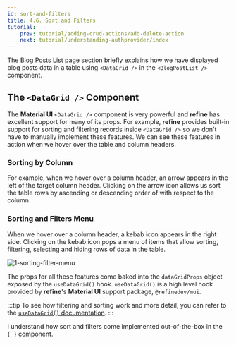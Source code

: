 ```yaml
---
id: sort-and-filters
title: 4.6. Sort and Filters
tutorial:
    prev: tutorial/adding-crud-actions/add-delete-action
    next: tutorial/understanding-authprovider/index
---
```


The [Blog Posts List](/docs/tutorial/adding-crud-pages/index) page section briefly explains how we have displayed blog posts data in a table using `<DataGrid />` in the `<BlogPostList />` component.


## The `<DataGrid />` Component

The **Material UI** `<DataGrid />` component is very powerful and **refine** has excellent support for many of its props. For example, **refine** provides built-in support for sorting and filtering records inside `<DataGrid />` so we don't have to manually implement these features. We can see these features in action when we hover over the table and column headers.

### Sorting by Column

For example, when we hover over a column header, an arrow appears in the left of the target column header. Clicking on the arrow icon allows us sort the table rows by ascending or descending order of with respect to the column.

### Sorting and Filters Menu

When we hover over a column header, a kebab icon appears in the right side. Clicking on the kebab icon pops a menu of items that allow sorting, filtering, selecting and hiding rows of data in the table.

![1-sorting-filter-menu](https://imgbox.com/SyCmjOrB)

The props for all these features come baked into the `dataGridProps` object exposed by the `useDataGrid()` hook. `useDataGrid()` is a high level hook provided by **refine**'s **Material UI** support package, `@refinedev/mui`.

:::tip
To see how filtering and sorting work and more detail, you can refer to the [`useDataGrid()` documentation](/docs/api-reference/mui/hooks/useDataGrid/).
:::

<Checklist>
<ChecklistItem id="add-search-and-filters-mui">
I understand how sort and filters come implemented out-of-the-box in the {`<DataGrid />`} component.
</ChecklistItem>
</Checklist>
